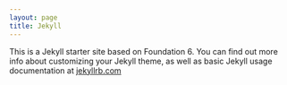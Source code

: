 ```yaml
---
layout: page
title: Jekyll
---
```


This is a Jekyll starter site based on Foundation 6. You can find out more info about customizing your Jekyll theme, as well as basic Jekyll usage documentation at [jekyllrb.com](https://jekyllrb.com/)
